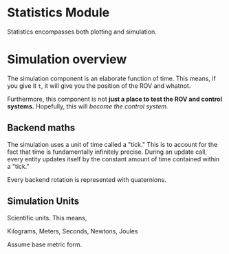 # Statistics Module

Statistics encompasses both plotting and simulation.

# Simulation overview

The simulation component is an elaborate function of time. This means, if you give it `t`, it will give you the position of the ROV and whatnot.

Furthermore, this component is not **just a place to test the ROV and control systems.** Hopefully, this will *become the control system.*

## Backend maths

The simulation uses a unit of time called a "tick." This is to account for the fact that time is fundamentally infinitely precise. During an update call, every entity updates itself by the constant amount of time contained within a "tick."

Every backend rotation is represented with quaternions.

## Simulation Units

Scientific units. This means,

Kilograms,
Meters,
Seconds,
Newtons,
Joules

Assume base metric form.
